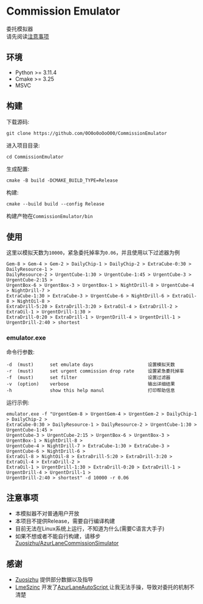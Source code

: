 # Commission Emulator
委托模拟器  
请先阅读[注意事项](#注意事项)

## 环境
- Python >= 3.11.4
- Cmake >= 3.25
- MSVC

## 构建
下载源码: 

    git clone https://github.com/0O0o0oOoO00/CommissionEmulator

进入项目目录:

    cd CommissionEmulator

生成配置:

    cmake -B build -DCMAKE_BUILD_TYPE=Release

构建:

    cmake --build build --config Release

构建产物在`CommissionEmulator/bin`

## 使用
这里以模拟天数为`10000`，紧急委托掉率为`0.06`，并且使用以下过滤器为例

    Gem-8 > Gem-4 > Gem-2 > DailyChip-1 > DailyChip-2 > ExtraCube-0:30 > DailyResource-1 > 
    DailyResource-2 > UrgentCube-1:30 > UrgentCube-1:45 > UrgentCube-3 > UrgentCube-2:15 > 
    UrgentBox-6 > UrgentBox-3 > UrgentBox-1 > NightDrill-8 > UrgentCube-4 > NightDrill-7 > 
    ExtraCube-1:30 > ExtraCube-3 > UrgentCube-6 > NightDrill-6 > ExtraOil-8 > NightOil-8 > 
    ExtraDrill-5:20 > ExtraDrill-3:20 > ExtraOil-4 > ExtraDrill-2 > ExtraOil-1 > UrgentDrill-1:30 > 
    ExtraDrill-0:20 > ExtraDrill-1 > UrgentDrill-4 > UrgentDrill-1 > UrgentDrill-2:40 > shortest

### emulator.exe
命令行参数:

    -d  (must)      set emulate days                    设置模拟天数
    -r  (must)      set urgent commission drop rate     设置紧急委托掉率
    -f  (must)      set filter                          设置过滤器
    -v  (option)    verbose                             输出详细结果
    -h              show this help manul                打印帮助信息

运行示例:

    emulator.exe -f "UrgentGem-8 > UrgentGem-4 > UrgentGem-2 > DailyChip-1 > DailyChip-2 > 
    ExtraCube-0:30 > DailyResource-1 > DailyResource-2 > UrgentCube-1:30 > UrgentCube-1:45 > 
    UrgentCube-3 > UrgentCube-2:15 > UrgentBox-6 > UrgentBox-3 > UrgentBox-1 > NightDrill-8 > 
    UrgentCube-4 > NightDrill-7 > ExtraCube-1:30 > ExtraCube-3 > UrgentCube-6 > NightDrill-6 > 
    ExtraOil-8 > NightOil-8 > ExtraDrill-5:20 > ExtraDrill-3:20 > ExtraOil-4 > ExtraDrill-2 > 
    ExtraOil-1 > UrgentDrill-1:30 > ExtraDrill-0:20 > ExtraDrill-1 > UrgentDrill-4 > UrgentDrill-1 > 
    UrgentDrill-2:40 > shortest" -d 10000 -r 0.06

## 注意事项
- 本模拟器不对普通用户开放
- 本项目不提供Release，需要自行编译构建
- 目前无法在Linux系统上运行，不知道为什么(需要C语言大手子)
- 如果不想或者不能自行构建，请移步[Zuosizhu/AzurLaneCommissionSimulator](https://github.com/Zuosizhu/AzurLaneCommissionSimulator)

## 感谢
- [Zuosizhu](https://github.com/Zuosizhu) 提供部分数据以及指导
- [LmeSzinc](https://github.com/LmeSzinc) 开发了[AzurLaneAutoScript
  ](https://github.com/LmeSzinc/AzurLaneAutoScript)让我无法手操，导致对委托的机制不清楚